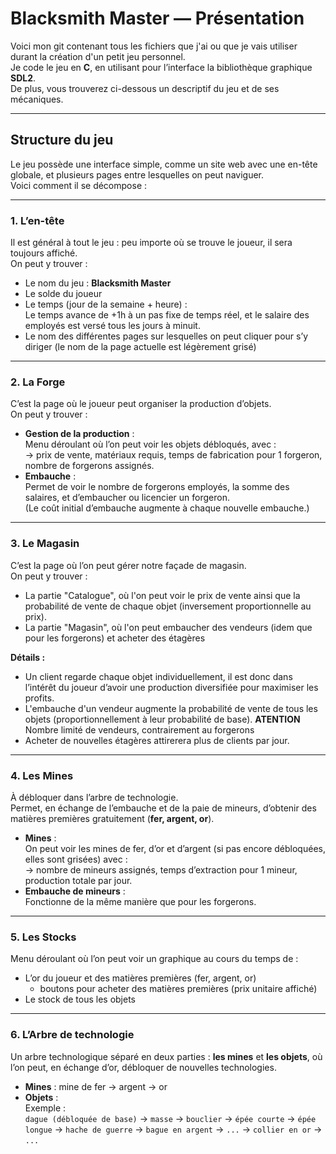 # Blacksmith Master — Présentation

Voici mon git contenant tous les fichiers que j'ai ou que je vais utiliser durant la création d'un petit jeu personnel.  
Je code le jeu en **C**, en utilisant pour l’interface la bibliothèque graphique **SDL2**.  
De plus, vous trouverez ci-dessous un descriptif du jeu et de ses mécaniques.

---

## Structure du jeu

Le jeu possède une interface simple, comme un site web avec une en-tête globale, et plusieurs pages entre lesquelles on peut naviguer.  
Voici comment il se décompose :

---

### 1. L’en-tête

Il est général à tout le jeu : peu importe où se trouve le joueur, il sera toujours affiché.  
On peut y trouver :

- Le nom du jeu : **Blacksmith Master**
- Le solde du joueur
- Le temps (jour de la semaine + heure) :  
  Le temps avance de +1h à un pas fixe de temps réel, et le salaire des employés est versé tous les jours à minuit.
- Le nom des différentes pages sur lesquelles on peut cliquer pour s’y diriger (le nom de la page actuelle est légèrement grisé)

---

### 2. La Forge

C’est la page où le joueur peut organiser la production d’objets.  
On peut y trouver :

- **Gestion de la production** :  
  Menu déroulant où l’on peut voir les objets débloqués, avec :  
  → prix de vente, matériaux requis, temps de fabrication pour 1 forgeron, nombre de forgerons assignés.
- **Embauche** :  
  Permet de voir le nombre de forgerons employés, la somme des salaires, et d’embaucher ou licencier un forgeron.  
  (Le coût initial d’embauche augmente à chaque nouvelle embauche.)

---

### 3. Le Magasin

C’est la page où l’on peut gérer notre façade de magasin.  
On peut y trouver :

- La partie "Catalogue", où l'on peut voir le prix de vente ainsi que la probabilité de vente de chaque objet (inversement proportionnelle au prix).
- La partie "Magasin", où l'on peut embaucher des vendeurs (idem que pour les forgerons) et acheter des étagères

**Détails :**

- Un client regarde chaque objet individuellement, il est donc dans l’intérêt du joueur d’avoir une production diversifiée pour maximiser les profits.
- L'embauche d'un vendeur augmente la probabilité de vente de tous les objets (proportionnellement à leur probabilité de base). **ATENTION** Nombre limité de vendeurs, contrairement au forgerons
- Acheter de nouvelles étagères attirerera plus de clients par jour.

---

### 4. Les Mines

À débloquer dans l’arbre de technologie.  
Permet, en échange de l’embauche et de la paie de mineurs, d’obtenir des matières premières gratuitement (**fer, argent, or**).

- **Mines** :  
  On peut voir les mines de fer, d’or et d’argent (si pas encore débloquées, elles sont grisées) avec :  
  → nombre de mineurs assignés, temps d’extraction pour 1 mineur, production totale par jour.
- **Embauche de mineurs** :  
  Fonctionne de la même manière que pour les forgerons.

---

### 5. Les Stocks

Menu déroulant où l’on peut voir un graphique au cours du temps de :

- L’or du joueur et des matières premières (fer, argent, or)  
  + boutons pour acheter des matières premières (prix unitaire affiché)
- Le stock de tous les objets

---

### 6. L’Arbre de technologie

Un arbre technologique séparé en deux parties : **les mines** et **les objets**, où l’on peut, en échange d’or, débloquer de nouvelles technologies.

- **Mines** : mine de fer → argent → or  
- **Objets** :  
  Exemple :  
  `dague (débloquée de base)` → `masse` → `bouclier` → `épée courte` → `épée longue` → `hache de guerre` → `bague en argent` → `...` → `collier en or` → `...`
